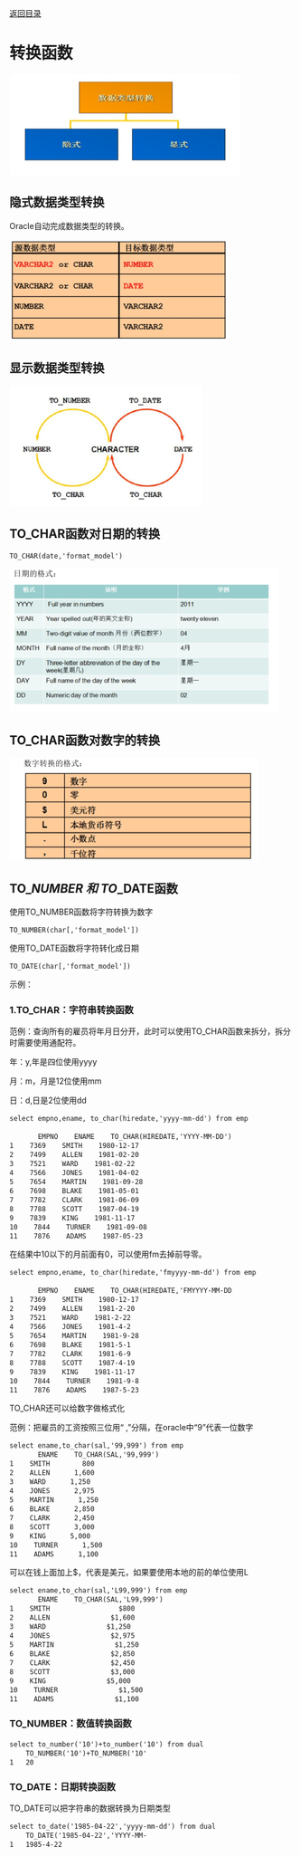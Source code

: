 [返回目录](/README.md)

# 转换函数



![](../assets/import27.png)

## 隐式数据类型转换

Oracle自动完成数据类型的转换。

![](../assets/import28.png)

## 显示数据类型转换

![](../assets/import29.png)

## TO\_CHAR函数对日期的转换

```
TO_CHAR(date,'format_model')
```

![](../assets/import30.png)

## TO\_CHAR函数对数字的转换

![](../assets/import31.png)

## TO\__NUMBER 和 TO_\_DATE函数

使用TO\_NUMBER函数将字符转换为数字

```
TO_NUMBER(char[,'format_model'])
```

使用TO\_DATE函数将字符转化成日期

```
TO_DATE(char[,'format_model'])
```

示例：

### **1.TO\_CHAR：字符串转换函数**

范例：查询所有的雇员将年月日分开，此时可以使用TO\_CHAR函数来拆分，拆分时需要使用通配符。

年：y,年是四位使用yyyy

月：m，月是12位使用mm

日：d,日是2位使用dd

```
select empno,ename, to_char(hiredate,'yyyy-mm-dd') from emp 

       EMPNO    ENAME    TO_CHAR(HIREDATE,'YYYY-MM-DD')
1    7369    SMITH    1980-12-17
2    7499    ALLEN    1981-02-20
3    7521    WARD    1981-02-22
4    7566    JONES    1981-04-02
5    7654    MARTIN    1981-09-28
6    7698    BLAKE    1981-05-01
7    7782    CLARK    1981-06-09
8    7788    SCOTT    1987-04-19
9    7839    KING    1981-11-17
10    7844    TURNER    1981-09-08
11    7876    ADAMS    1987-05-23
```

在结果中10以下的月前面有0，可以使用fm去掉前导零。

```
select empno,ename, to_char(hiredate,'fmyyyy-mm-dd') from emp 

       EMPNO    ENAME    TO_CHAR(HIREDATE,'FMYYYY-MM-DD
1    7369    SMITH    1980-12-17
2    7499    ALLEN    1981-2-20
3    7521    WARD    1981-2-22
4    7566    JONES    1981-4-2
5    7654    MARTIN    1981-9-28
6    7698    BLAKE    1981-5-1
7    7782    CLARK    1981-6-9
8    7788    SCOTT    1987-4-19
9    7839    KING    1981-11-17
10    7844    TURNER    1981-9-8
11    7876    ADAMS    1987-5-23
```

TO\_CHAR还可以给数字做格式化

范例：把雇员的工资按照三位用“ ,”分隔，在oracle中“9”代表一位数字

```
select ename,to_char(sal,'99,999') from emp
       ENAME    TO_CHAR(SAL,'99,999')
1    SMITH        800
2    ALLEN      1,600
3    WARD      1,250
4    JONES      2,975
5    MARTIN      1,250
6    BLAKE      2,850
7    CLARK      2,450
8    SCOTT      3,000
9    KING      5,000
10    TURNER      1,500
11    ADAMS      1,100
```

可以在钱上面加上$，代表是美元，如果要使用本地的前的单位使用L

```
select ename,to_char(sal,'L99,999') from emp
       ENAME    TO_CHAR(SAL,'L99,999')
1    SMITH                 $800
2    ALLEN               $1,600
3    WARD               $1,250
4    JONES               $2,975
5    MARTIN               $1,250
6    BLAKE               $2,850
7    CLARK               $2,450
8    SCOTT               $3,000
9    KING               $5,000
10    TURNER               $1,500
11    ADAMS               $1,100
```

### TO\_NUMBER：数值转换函数

```
select to_number('10')+to_number('10') from dual 
   	TO_NUMBER('10')+TO_NUMBER('10'
1	20

```

### TO\_DATE：日期转换函数

TO\_DATE可以把字符串的数据转换为日期类型

```
select to_date('1985-04-22','yyyy-mm-dd') from dual
   	TO_DATE('1985-04-22','YYYY-MM-
1	1985-4-22


```



